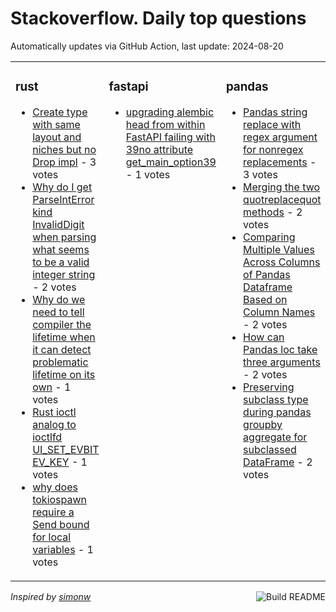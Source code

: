 # Stackoverflow. Daily top questions 

Automatically updates via GitHub Action, last update: <!-- date starts -->2024-08-20<!-- date ends -->


<table><tr><td valign="top" width="33%">

### rust
<!-- rust starts -->
* [Create type with same layout and niches but no Drop impl](https://stackoverflow.com/questions/78891865/create-type-with-same-layout-and-niches-but-no-drop-impl) - 3 votes
* [Why do I get ParseIntError  kind InvalidDigit  when parsing what seems to be a valid integer string](https://stackoverflow.com/questions/78890172/why-do-i-get-parseinterror-kind-invaliddigit-when-parsing-what-seems-to-b) - 2 votes
* [Why do we need to tell compiler the lifetime when it can detect problematic lifetime on its own](https://stackoverflow.com/questions/78892516/why-do-we-need-to-tell-compiler-the-lifetime-when-it-can-detect-problematic-life) - 1 votes
* [Rust ioctl analog to ioctlfd UI_SET_EVBIT EV_KEY](https://stackoverflow.com/questions/78892583/rust-ioctl-analog-to-ioctlfd-ui-set-evbit-ev-key) - 1 votes
* [why does tokiospawn require a Send bound for local variables](https://stackoverflow.com/questions/78888203/why-does-tokiospawn-require-a-send-bound-for-local-variables) - 1 votes
<!-- rust ends -->
</td><td valign="top" width="34%">


### fastapi
<!-- fastapi starts -->
* [upgrading alembic head from within FastAPI failing with 39no attribute get_main_option39](https://stackoverflow.com/questions/78894420/upgrading-alembic-head-from-within-fastapi-failing-with-no-attribute-get-main-o) - 1 votes
<!-- fastapi ends -->
</td><td valign="top" width="34%">


### pandas
<!-- pandas starts -->
* [Pandas string replace with regex argument for nonregex replacements](https://stackoverflow.com/questions/78891481/pandas-string-replace-with-regex-argument-for-non-regex-replacements) - 3 votes
* [Merging the two quotreplacequot methods](https://stackoverflow.com/questions/78890348/merging-the-two-replace-methods) - 2 votes
* [Comparing Multiple Values Across Columns of Pandas Dataframe Based on Column Names](https://stackoverflow.com/questions/78888819/comparing-multiple-values-across-columns-of-pandas-dataframe-based-on-column-nam) - 2 votes
* [How can Pandas loc take three arguments](https://stackoverflow.com/questions/78886152/how-can-pandas-loc-take-three-arguments) - 2 votes
* [Preserving subclass type during pandas groupby aggregate for subclassed DataFrame](https://stackoverflow.com/questions/78889486/preserving-subclass-type-during-pandas-groupby-aggregate-for-subclassed-datafram) - 2 votes
<!-- pandas ends -->
</td></tr></table>

<a href="https://github.com/hp0404/hp0404/actions"><img src="https://github.com/hp0404/hp0404/workflows/Build%20README/badge.svg" align="right" alt="Build README"></a> <p>*Inspired by  [simonw](https://github.com/simonw/simonw)*</p>
